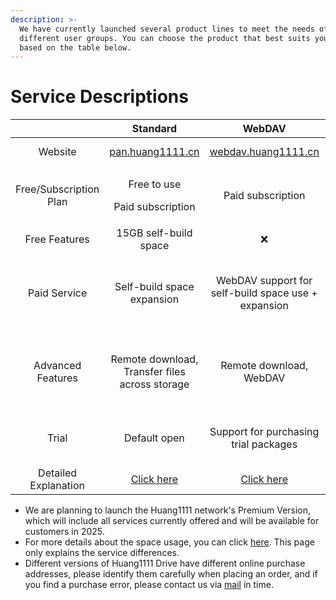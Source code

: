 ```yaml
---
description: >-
  We have currently launched several product lines to meet the needs of
  different user groups. You can choose the product that best suits your needs
  based on the table below.
---
```


# Service Descriptions



<table data-full-width="false"><thead><tr><th width="126" align="center"></th><th align="center">Standard</th><th align="center">WebDAV</th><th align="center">Premium</th></tr></thead><tbody><tr><td align="center">Website</td><td align="center"><a href="https://pan.huang1111.cn">pan.huang1111.cn</a></td><td align="center"><a href="https://webdav.huang1111.cn">webdav.huang1111.cn</a></td><td align="center">Not yet available</td></tr><tr><td align="center">Free/Subscription Plan</td><td align="center"><p>Free to use</p><p>Paid subscription</p></td><td align="center">Paid subscription</td><td align="center">Paid subscription</td></tr><tr><td align="center">Free Features</td><td align="center">15GB self-build space</td><td align="center">❌</td><td align="center">❌</td></tr><tr><td align="center">Paid Service</td><td align="center">Self-build space expansion</td><td align="center">WebDAV support for self-build space use + expansion</td><td align="center">Services with all open value-added features</td></tr><tr><td align="center">Advanced Features</td><td align="center">Remote download, Transfer files across storage</td><td align="center">Remote download, WebDAV</td><td align="center">Services with all open value-added features</td></tr><tr><td align="center">Trial</td><td align="center">Default open</td><td align="center">Support for purchasing trial packages</td><td align="center">Support for purchasing trial packages</td></tr><tr><td align="center">Detailed Explanation</td><td align="center"><a href="huang1111-drive-standard-edition/overview.md">Click here</a></td><td align="center"><a href="huang1111-drive-webdav-edition/overview.md">Click here</a></td><td align="center">Not yet available</td></tr></tbody></table>



* We are planning to launch the Huang1111 network's Premium Version, which will include all services currently offered and will be available for customers in 2025.
* For more details about the space usage, you can click [here](huang1111-self-build-space/overview.md). This page only explains the service differences.
* Different versions of Huang1111 Drive have different online purchase addresses, please identify them carefully when placing an order, and if you find a purchase error, please contact us via [mail](mailto:zhaoling8848@vip.qq.com) in time.

